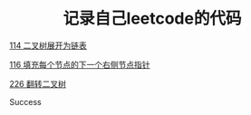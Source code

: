 <h1 align="center">记录自己leetcode的代码</h1>

[114 二叉树展开为链表](https://github.com/GodG1239426256/leetcode/blob/main/114%20%E4%BA%8C%E5%8F%89%E6%A0%91%E5%B1%95%E5%BC%80%E4%B8%BA%E9%93%BE%E8%A1%A8.md)

[116 填充每个节点的下一个右侧节点指针](https://github.com/GodG1239426256/leetcode/blob/main/116%20%E5%A1%AB%E5%85%85%E6%AF%8F%E4%B8%AA%E8%8A%82%E7%82%B9%E7%9A%84%E4%B8%8B%E4%B8%80%E4%B8%AA%E5%8F%B3%E4%BE%A7%E8%8A%82%E7%82%B9%E6%8C%87%E9%92%88.md)

[226 翻转二叉树](https://github.com/GodG1239426256/leetcode/blob/main/226%20%E7%BF%BB%E8%BD%AC%E4%BA%8C%E5%8F%89%E6%A0%91.md)

Success

